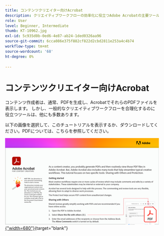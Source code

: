 ```yaml
---
title: コンテンツクリエイター向けAcrobat
description: クリエイティブワークフローの効率化に役立つAdobe Acrobatの主要ツールについて説明します
role: User
level: Beginner, Intermediate
thumb: KT-10962.jpg
exl-id: 5c935d0b-0ed6-4e87-ab24-1ded0326aa96
source-git-commit: 6cca086e375f882cf822d2cbd2811e253a4c4b74
workflow-type: tm+mt
source-wordcount: '68'
ht-degree: 0%

---
```


# コンテンツクリエイター向けAcrobat

コンテンツ作成者は、通常、PDFを生成し、AcrobatでそれらのPDFファイルを表示します。 しかし、一般的なクリエイティブワークフローを合理化するのに役立つツールは、他にも多数あります。

以下の画像を選択して、このチュートリアルを表示するか、ダウンロードしてください。PDFについては、こちらを参照してください。

[![チュートリアルの最初のページの画像](assets/Acrobatforcontentcreators.png){&quot;width=680&quot;}](assets/Acrobat-for-Content-Creators.pdf){target=&quot;blank&quot;}
